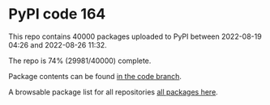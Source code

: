 # PyPI code 164

This repo contains 40000 packages uploaded to PyPI between 
2022-08-19 04:26 and 2022-08-26 11:32.

The repo is 74% (29981/40000) complete.

Package contents can be found [in the code branch](https://github.com/pypi-data/pypi-mirror-164/tree/code/packages).

A browsable package list for all repositories [all packages here](https://pypi-data.github.io/website/repositories/pypi-mirror-164).


